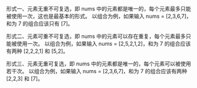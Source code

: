 形式一、元素无重不可复选，即 nums 中的元素都是唯一的，每个元素最多只能被使用一次，这也是最基本的形式。
以组合为例，如果输入 nums = [2,3,6,7]，和为 7 的组合应该只有 [7]。

形式二、元素可重不可复选，即 nums 中的元素可以存在重复，每个元素最多只能被使用一次。
以组合为例，如果输入 nums = [2,5,2,1,2]，和为 7 的组合应该有两种 [2,2,2,1] 和 [5,2]。

形式三、元素无重可复选，即 nums 中的元素都是唯一的，每个元素可以被使用若干次。
以组合为例，如果输入 nums = [2,3,6,7]，和为 7 的组合应该有两种 [2,2,3] 和 [7]。
